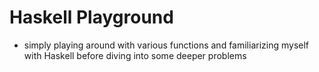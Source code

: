 Haskell Playground
==================

* simply playing around with various functions and familiarizing myself with Haskell before diving into some deeper problems


